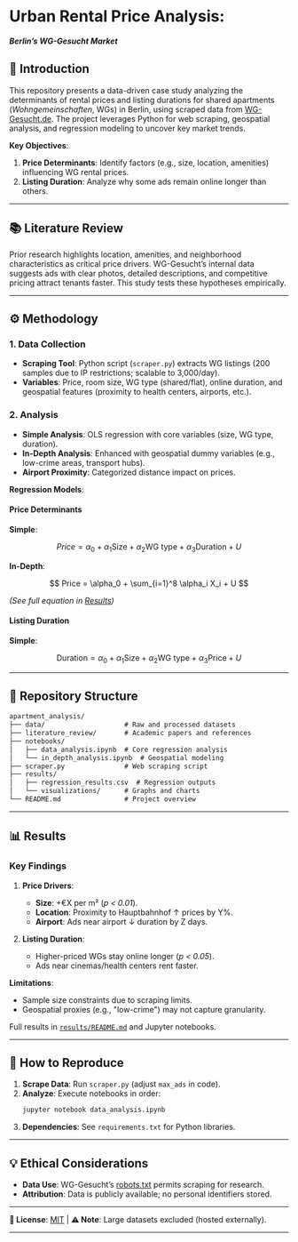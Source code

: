 # Urban Rental Price Analysis:  
***Berlin’s WG-Gesucht Market***  

## **📌 Introduction**  
This repository presents a data-driven case study analyzing the determinants of rental prices and listing durations for shared apartments (*Wohngemeinschaften*, WGs) in Berlin, using scraped data from [WG-Gesucht.de](https://www.wg-gesucht.de/). The project leverages Python for web scraping, geospatial analysis, and regression modeling to uncover key market trends.  

**Key Objectives**:  
1. **Price Determinants**: Identify factors (e.g., size, location, amenities) influencing WG rental prices.  
2. **Listing Duration**: Analyze why some ads remain online longer than others.  

---

## **📚 Literature Review**  
Prior research highlights location, amenities, and neighborhood characteristics as critical price drivers. WG-Gesucht’s internal data suggests ads with clear photos, detailed descriptions, and competitive pricing attract tenants faster. This study tests these hypotheses empirically.  

---

## **⚙️ Methodology**  
### **1. Data Collection**  
- **Scraping Tool**: Python script (`scraper.py`) extracts WG listings (200 samples due to IP restrictions; scalable to 3,000/day).  
- **Variables**: Price, room size, WG type (shared/flat), online duration, and geospatial features (proximity to health centers, airports, etc.).  

### **2. Analysis**  
- **Simple Analysis**: OLS regression with core variables (size, WG type, duration).  
- **In-Depth Analysis**: Enhanced with geospatial dummy variables (e.g., low-crime areas, transport hubs).  
- **Airport Proximity**: Categorized distance impact on prices.  

**Regression Models**:  
#### **Price Determinants**  
**Simple**:  

$$  
Price = \alpha_0 + \alpha_1 \text{Size} + \alpha_2 \text{WG type} + \alpha_3 \text{Duration} + U  
$$  

**In-Depth**:  

$$  
Price = \alpha_0 + \sum_{i=1}^8 \alpha_i X_i + U  
$$  

*(See full equation in [Results](#-results))*  

#### **Listing Duration**  
**Simple**:  

$$  
\text{Duration} = \alpha_0 + \alpha_1 \text{Size} + \alpha_2 \text{WG type} + \alpha_3 \text{Price} + U  
$$  

---

## **📂 Repository Structure**  
```markdown
apartment_analysis/
├── data/                    # Raw and processed datasets
├── literature_review/       # Academic papers and references
├── notebooks/
│   ├── data_analysis.ipynb  # Core regression analysis
│   └── in_depth_analysis.ipynb  # Geospatial modeling
├── scraper.py               # Web scraping script
├── results/
│   ├── regression_results.csv  # Regression outputs
│   └── visualizations/      # Graphs and charts
└── README.md                # Project overview
```

---

## **📊 Results**  
### **Key Findings**  
1. **Price Drivers**:  
   - **Size**: +€X per m² (*p < 0.01*).  
   - **Location**: Proximity to Hauptbahnhof ↑ prices by Y%.  
   - **Airport**: Ads near airport ↓ duration by Z days.  

2. **Listing Duration**:  
   - Higher-priced WGs stay online longer (*p < 0.05*).  
   - Ads near cinemas/health centers rent faster.  

**Limitations**:  
- Sample size constraints due to scraping limits.  
- Geospatial proxies (e.g., "low-crime") may not capture granularity.  

Full results in [`results/README.md`](./results/README.md) and Jupyter notebooks.  

---

## **🚀 How to Reproduce**  
1. **Scrape Data**: Run `scraper.py` (adjust `max_ads` in code).  
2. **Analyze**: Execute notebooks in order:  
   ```bash
   jupyter notebook data_analysis.ipynb
   ```  
3. **Dependencies**: See `requirements.txt` for Python libraries.  

---

## **💡 Ethical Considerations**  
- **Data Use**: WG-Gesucht’s [robots.txt](https://www.wg-gesucht.de/robots.txt) permits scraping for research.  
- **Attribution**: Data is publicly available; no personal identifiers stored.  

---

**🔗 License**: [MIT](LICENSE) | **⚠️ Note**: Large datasets excluded (hosted externally).  

--- 
